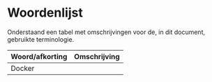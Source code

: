 # Woordenlijst

Onderstaand een tabel met omschrijvingen voor de, in dit document, gebruikte terminologie.

| Woord/afkorting | Omschrijving |
|-----------------|--------------|
| Docker          |              |

